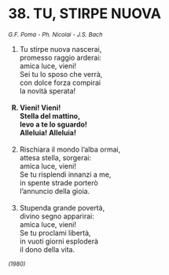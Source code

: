 # 38. TU, STIRPE NUOVA

<sub><i>G.F. Poma - Ph. Nicolai - J.S. Bach</i></sub>
<ol>
	<li>Tu stirpe nuova nascerai,<br>
		promesso raggio arderai:<br>
		amica luce, vieni!<br>
		Sei tu lo sposo che verrà,<br>
		con dolce forza compirai<br>
		la novità sperata!</li><br>
	<b><li type="A" value="18">Vieni! Vieni!<br>
		Stella del mattino,<br>
		levo a te lo sguardo!<br>
		Alleluia! Alleluia!</li></b><br>
	<li value="2">Rischiara il mondo l’alba ormai,<br>
		attesa stella, sorgerai:<br>
		amica luce, vieni!<br>
		Se tu risplendi innanzi a me,<br>
		in spente strade porterò<br>
		l’annuncio della gioia.</li><br>
	<li>Stupenda grande povertà,<br>
		divino segno apparirai:<br>
		amica luce, vieni!<br>
		Se tu proclami libertà,<br>
		in vuoti giorni esploderà<br>
		il dono della vita.</li>
</ol>
<sub><i>(1980)</i></sub>
